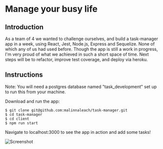 # Manage your busy life

Introduction
-------
As a team of 4 we wanted to challenge ourselves, and build a task-manager app in a week, using React, Jest, Node.js, Express and Sequelize.  None of which any of us had used before.  Though the app is still a work in progress, I'm very proud of what we achieved in such a short space of time. Next steps will be to refactor, improve test coverage, and deploy via heroku.

Instructions
----
Note: You will need a postgres database named "task_development" set up to run this from your machine.


Download and run the app:
```
$ git clone git@github.com:malinnaleach/task-manager.git
$ cd task-manager
$ cd client
$ npm run start
```

Navigate to localhost:3000 to see the app in action and add some tasks!



![Screenshot](https://www.dropbox.com/s/c2btovu2fk3407w/Screen%20Shot%202016-11-30%20at%2021.48.26.png?raw=1)
